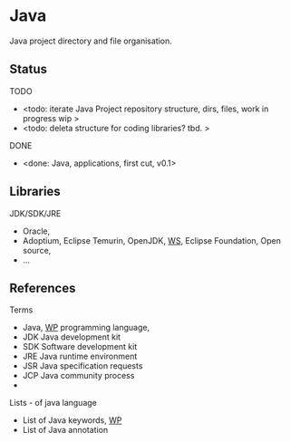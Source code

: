 # Java

Java project directory and file organisation.

## Status

TODO
* <todo: iterate Java Project repository structure, dirs, files, work in progress wip >
* <todo: deleta structure for coding libraries? tbd. >

DONE
* <done: Java, applications, first cut, v0.1>

## Libraries
JDK/SDK/JRE
* Oracle, 
* Adoptium, Eclipse Temurin, OpenJDK, [WS](https://adoptium.net/), Eclipse Foundation, Open source,
* ...

## References

Terms
* Java, [WP](https://en.wikipedia.org/wiki/Java_(programming_language)) programming language, 
* JDK Java development kit
* SDK Software development kit
* JRE Java runtime environment
* JSR Java specification requests
* JCP Java community process
* 

Lists - of java language
* List of Java keywords, [WP](https://en.wikipedia.org/wiki/List_of_Java_keywords)
* List of Java annotation